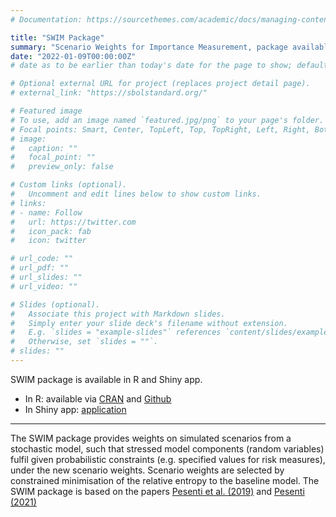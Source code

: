 ```yaml
---
# Documentation: https://sourcethemes.com/academic/docs/managing-content/

title: "SWIM Package"
summary: "Scenario Weights for Importance Measurement, package available in R and Shiny app."
date: "2022-01-09T00:00:00Z" 
# date as to be earlier than today's date for the page to show; default is to set to package's last update date

# Optional external URL for project (replaces project detail page).
# external_link: "https://sbolstandard.org/"

# Featured image
# To use, add an image named `featured.jpg/png` to your page's folder.
# Focal points: Smart, Center, TopLeft, Top, TopRight, Left, Right, BottomLeft, Bottom, BottomRight.
# image:
#   caption: ""
#   focal_point: ""
#   preview_only: false

# Custom links (optional).
#   Uncomment and edit lines below to show custom links.
# links:
# - name: Follow
#   url: https://twitter.com
#   icon_pack: fab
#   icon: twitter

# url_code: ""
# url_pdf: ""
# url_slides: ""
# url_video: ""

# Slides (optional).
#   Associate this project with Markdown slides.
#   Simply enter your slide deck's filename without extension.
#   E.g. `slides = "example-slides"` references `content/slides/example-slides.md`.
#   Otherwise, set `slides = ""`.
# slides: ""
---
```


SWIM package is available in R and Shiny app.
- In R: available via [CRAN](https://cran.r-project.org/web/packages/SWIM/index.html/) and [Github](https://github.com/spesenti/SWIM/)
- In Shiny app: [application](https://icmr.shinyapps.io/ShinySWIM/)

---

The SWIM package provides weights on simulated scenarios from a stochastic model, such that stressed model components (random variables) fulfil given probabilistic constraints (e.g. specified values for risk measures), under the new scenario weights. Scenario weights are selected by constrained minimisation of the relative entropy to the baseline model. The SWIM package is based on the papers [Pesenti et al. (2019)](/publication/pesenti-millossovich-tsanakas-2019) and [Pesenti (2021)](/publication/pesenti-2021)